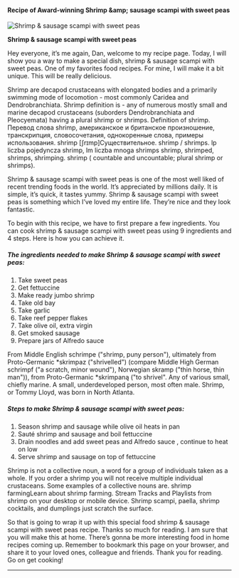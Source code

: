             

#### Recipe of Award-winning Shrimp &amp;amp; sausage scampi with sweet peas

![Shrimp &amp; sausage scampi with sweet peas](https://img-global.cpcdn.com/recipes/4906906944536576/751x532cq70/shrimp-sausage-scampi-with-sweet-peas-recipe-main-photo.jpg)

**Shrimp &amp; sausage scampi with sweet peas**

Hey everyone, it’s me again, Dan, welcome to my recipe page. Today, I will show you a way to make a special dish, shrimp & sausage scampi with sweet peas. One of my favorites food recipes. For mine, I will make it a bit unique. This will be really delicious.

Shrimp are decapod crustaceans with elongated bodies and a primarily swimming mode of locomotion - most commonly Caridea and Dendrobranchiata. Shrimp definition is - any of numerous mostly small and marine decapod crustaceans (suborders Dendrobranchiata and Pleocyemata) having a plural shrimp or shrimps. Definition of shrimp. Перевод слова shrimp, американское и британское произношение, транскрипция, словосочетания, однокоренные слова, примеры использования. shrimp \[ʃrɪmp\]Существительное. shrimp / shrimps. lp liczba pojedyncza shrimp, lm liczba mnoga shrimps shrimp, shrimped, shrimps, shrimping. shrimp ( countable and uncountable; plural shrimp or shrimps).

Shrimp & sausage scampi with sweet peas is one of the most well liked of recent trending foods in the world. It’s appreciated by millions daily. It is simple, it’s quick, it tastes yummy. Shrimp & sausage scampi with sweet peas is something which I’ve loved my entire life. They’re nice and they look fantastic.

To begin with this recipe, we have to first prepare a few ingredients. You can cook shrimp & sausage scampi with sweet peas using 9 ingredients and 4 steps. Here is how you can achieve it.

##### The ingredients needed to make Shrimp & sausage scampi with sweet peas:

1.  Take sweet peas
2.  Get fettuccine
3.  Make ready jumbo shrimp
4.  Take old bay
5.  Take garlic
6.  Take reef pepper flakes
7.  Take olive oil, extra virgin
8.  Get smoked sausage
9.  Prepare jars of Alfredo sauce

From Middle English schrimpe ("shrimp, puny person"), ultimately from Proto-Germanic \*skrimpaz ("shrivelled") (compare Middle High German schrimpf ("a scratch, minor wound"), Norwegian skramp ("thin horse, thin man")), from Proto-Germanic \*skrimpaną ("to shrivel". Any of various small, chiefly marine. A small, underdeveloped person, most often male. Shrimp, or Tommy Lloyd, was born in North Atlanta.

##### Steps to make Shrimp & sausage scampi with sweet peas:

1.  Season shrimp and sausage while olive oil heats in pan
2.  Sauté shrimp and sausage and boil fettuccine
3.  Drain noodles and add sweet peas and Alfredo sauce , continue to heat on low
4.  Serve shrimp and sausage on top of fettuccine

Shrimp is not a collective noun, a word for a group of individuals taken as a whole. If you order a shrimp you will not receive multiple individual crustaceans. Some examples of a collective nouns are. shrimp farmingLearn about shrimp farming. Stream Tracks and Playlists from shrimp on your desktop or mobile device. Shrimp scampi, paella, shrimp cocktails, and dumplings just scratch the surface.

So that is going to wrap it up with this special food shrimp & sausage scampi with sweet peas recipe. Thanks so much for reading. I am sure that you will make this at home. There’s gonna be more interesting food in home recipes coming up. Remember to bookmark this page on your browser, and share it to your loved ones, colleague and friends. Thank you for reading. Go on get cooking!

* * *